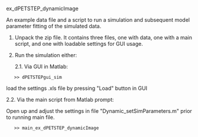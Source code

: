 ex_dPETSTEP_dynamicImage

An example data file and a script to run a simulation and subsequent model parameter fitting of the simulated data.

1. Unpack the zip file. It contains three files, one with data, one with a main script, and one with loadable settings for GUI usage.

2. Run the simulation either:

   2.1. Via GUI in Matlab:

```
   >> dPETSTEPgui_sim
```	 

   load the settings .xls file by pressing "Load" button in GUI
	
   2.2. Via the main script from Matlab prompt:
   
   Open up and adjust the settings in file "Dynamic_setSimParameters.m" prior to running main file.
```
   >> main_ex_dPETSTEP_dynamicImage
```
